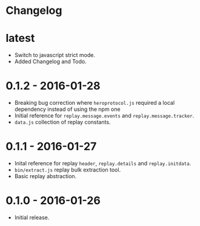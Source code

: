 # Changelog

# latest

- Switch to javascript strict mode.
- Added Changelog and Todo.

# 0.1.2 - 2016-01-28

- Breaking bug correction where `heroprotocol.js` required a local dependency instead of using the npm one
- Initial reference for `replay.message.events` and `replay.message.tracker`.
- `data.js` collection of replay constants.

# 0.1.1 - 2016-01-27

- Inital reference for replay `header`, `replay.details` and `replay.initdata`.
- `bin/extract.js` replay bulk extraction tool.
- Basic replay abstraction.

# 0.1.0 - 2016-01-26

- Initial release.
